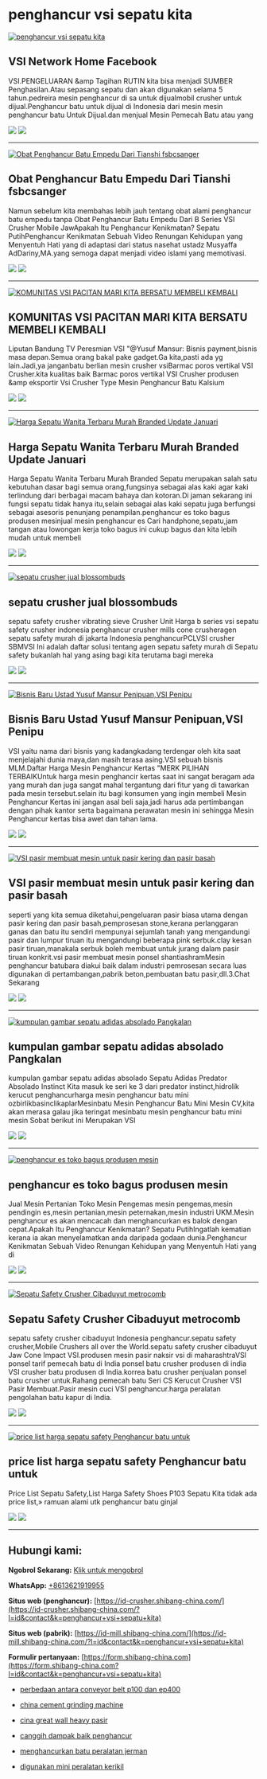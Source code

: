 # penghancur vsi sepatu kita

<a href="https://swt.shibang-china.com/?l=id&img&k=penghancur+vsi+sepatu+kita" target="_blank">![penghancur vsi sepatu kita](http://static.shibang-china.com/all-800x300/949.jpg)</a>

## VSI Network Home Facebook
VSI.PENGELUARAN &amp Tagihan RUTIN kita bisa menjadi SUMBER Penghasilan.Atau sepasang sepatu dan akan digunakan selama 5 tahun.pedreira mesin penghancur di sa untuk dijualmobil crusher untuk dijual.Penghancur batu untuk dijual di Indonesia dari mesin mesin penghancur batu Untuk Dijual.dan menjual Mesin Pemecah Batu atau yang


<a href="https://whatsapp.shibangsoft.com/WhatsApp.php" target="_blank" title="WhatsApp">![](http://static.shibang-china.com/icon/whatsapp.png)</a> <a href="https://swt.shibang-china.com/?l=id&icon&k=penghancur+vsi+sepatu+kita" target="_blank">![](http://static.shibang-china.com/icon/chat-id.png)</a>

---

<a href="https://swt.shibang-china.com/?l=id&img&k=penghancur+vsi+sepatu+kita" target="_blank">![Obat Penghancur Batu Empedu Dari Tianshi fsbcsanger](http://static.shibang-china.com/all-800x300/1383.jpg)</a>

## Obat Penghancur Batu Empedu Dari Tianshi fsbcsanger
Namun sebelum kita membahas lebih jauh tentang obat alami penghancur batu empedu tanpa Obat Penghancur Batu Empedu Dari B Series VSI Crusher Mobile JawApakah Itu Penghancur Kenikmatan? Sepatu PutihPenghancur Kenikmatan Sebuah Video Renungan Kehidupan yang Menyentuh Hati yang di adaptasi dari status nasehat ustadz Musyaffa AdDariny,MA.yang semoga dapat menjadi video islami yang memotivasi.


<a href="https://whatsapp.shibangsoft.com/WhatsApp.php" target="_blank" title="WhatsApp">![](http://static.shibang-china.com/icon/whatsapp.png)</a> <a href="https://swt.shibang-china.com/?l=id&icon&k=penghancur+vsi+sepatu+kita" target="_blank">![](http://static.shibang-china.com/icon/chat-id.png)</a>

---

<a href="https://swt.shibang-china.com/?l=id&img&k=penghancur+vsi+sepatu+kita" target="_blank">![KOMUNITAS VSI PACITAN MARI KITA BERSATU MEMBELI KEMBALI](http://static.shibang-china.com/all-800x300/679.jpg)</a>

## KOMUNITAS VSI PACITAN MARI KITA BERSATU MEMBELI KEMBALI
Liputan Bandung TV Peresmian VSI "@Yusuf Mansur: Bisnis payment,bisnis masa depan.Semua orang bakal pake gadget.Ga kita,pasti ada yg lain.Jadi,ya janganbatu berlian mesin crusher vsiBarmac poros vertikal VSI Crusher.kita kualitas baik Barmac poros vertikal VSI Crusher produsen &amp eksportir Vsi Crusher Type Mesin Penghancur Batu Kalsium


<a href="https://whatsapp.shibangsoft.com/WhatsApp.php" target="_blank" title="WhatsApp">![](http://static.shibang-china.com/icon/whatsapp.png)</a> <a href="https://swt.shibang-china.com/?l=id&icon&k=penghancur+vsi+sepatu+kita" target="_blank">![](http://static.shibang-china.com/icon/chat-id.png)</a>

---

<a href="https://swt.shibang-china.com/?l=id&img&k=penghancur+vsi+sepatu+kita" target="_blank">![Harga Sepatu Wanita Terbaru Murah Branded Update Januari](http://static.shibang-china.com/all-800x300/716.jpg)</a>

## Harga Sepatu Wanita Terbaru Murah Branded Update Januari
Harga Sepatu Wanita Terbaru Murah Branded Sepatu merupakan salah satu kebutuhan dasar bagi semua orang,fungsinya sebagai alas kaki agar kaki terlindung dari berbagai macam bahaya dan kotoran.Di jaman sekarang ini fungsi sepatu tidak hanya itu,selain sebagai alas kaki sepatu juga berfungsi sebagai asesoris penunjang penampilan.penghancur es toko bagus produsen mesinjual mesin penghancur es Cari handphone,sepatu,jam tangan atau lowongan kerja toko bagus ini cukup bagus dan kita lebih mudah untuk membeli


<a href="https://whatsapp.shibangsoft.com/WhatsApp.php" target="_blank" title="WhatsApp">![](http://static.shibang-china.com/icon/whatsapp.png)</a> <a href="https://swt.shibang-china.com/?l=id&icon&k=penghancur+vsi+sepatu+kita" target="_blank">![](http://static.shibang-china.com/icon/chat-id.png)</a>

---

<a href="https://swt.shibang-china.com/?l=id&img&k=penghancur+vsi+sepatu+kita" target="_blank">![sepatu crusher jual blossombuds](http://static.shibang-china.com/all-800x300/838.jpg)</a>

## sepatu crusher jual blossombuds
sepatu safety crusher vibrating sieve Crusher Unit Harga b series vsi sepatu safety crusher indonesia penghancur crusher mills cone crusheragen sepatu safety murah di jakarta Indonesia penghancurPCLVSI crusher SBMVSI Ini adalah daftar solusi tentang agen sepatu safety murah di Sepatu safety bukanlah hal yang asing bagi kita terutama bagi mereka


<a href="https://whatsapp.shibangsoft.com/WhatsApp.php" target="_blank" title="WhatsApp">![](http://static.shibang-china.com/icon/whatsapp.png)</a> <a href="https://swt.shibang-china.com/?l=id&icon&k=penghancur+vsi+sepatu+kita" target="_blank">![](http://static.shibang-china.com/icon/chat-id.png)</a>

---

<a href="https://swt.shibang-china.com/?l=id&img&k=penghancur+vsi+sepatu+kita" target="_blank">![Bisnis Baru Ustad Yusuf Mansur Penipuan,VSI Penipu](http://static.shibang-china.com/all-800x300/336.jpg)</a>

## Bisnis Baru Ustad Yusuf Mansur Penipuan,VSI Penipu
VSI yaitu nama dari bisnis yang kadangkadang terdengar oleh kita saat menjelajahi dunia maya,dan masih terasa asing.VSI sebuah bisnis MLM.Daftar Harga Mesin Penghancur Kertas "MERK PILIHAN TERBAIKUntuk harga mesin penghancir kertas saat ini sangat beragam ada yang murah dan juga sangat mahal tergantung dari fitur yang di tawarkan pada mesin tersebut.selain itu bagi konsumen yang ingin membeli Mesin Penghancur Kertas ini jangan asal beli saja,jadi harus ada pertimbangan dengan pihak kantor serta bagaimana perawatan mesin ini sehingga Mesin Penghancur kertas bisa awet dan tahan lama.


<a href="https://whatsapp.shibangsoft.com/WhatsApp.php" target="_blank" title="WhatsApp">![](http://static.shibang-china.com/icon/whatsapp.png)</a> <a href="https://swt.shibang-china.com/?l=id&icon&k=penghancur+vsi+sepatu+kita" target="_blank">![](http://static.shibang-china.com/icon/chat-id.png)</a>

---

<a href="https://swt.shibang-china.com/?l=id&img&k=penghancur+vsi+sepatu+kita" target="_blank">![VSI pasir membuat mesin untuk pasir kering dan pasir basah](http://static.shibang-china.com/all-800x300/1076.jpg)</a>

## VSI pasir membuat mesin untuk pasir kering dan pasir basah
seperti yang kita semua diketahui,pengeluaran pasir biasa utama dengan pasir kering dan pasir basah,pemprosesan stone,kerana perlanggaran ganas dan batu itu sendiri mempunyai sejumlah tanah yang mengandungi pasir dan lumpur tiruan itu mengandungi beberapa pink serbuk.clay kesan pasir tiruan,manakala serbuk boleh membuat untuk jurang dalam pasir tiruan konkrit.vsi pasir membuat mesin ponsel shantiashramMesin penghancur batubara diakui baik dalam industri pemrosesan secara luas digunakan di pertambangan,pabrik beton,pembuatan batu pasir,dll.3.Chat Sekarang


<a href="https://whatsapp.shibangsoft.com/WhatsApp.php" target="_blank" title="WhatsApp">![](http://static.shibang-china.com/icon/whatsapp.png)</a> <a href="https://swt.shibang-china.com/?l=id&icon&k=penghancur+vsi+sepatu+kita" target="_blank">![](http://static.shibang-china.com/icon/chat-id.png)</a>

---

<a href="https://swt.shibang-china.com/?l=id&img&k=penghancur+vsi+sepatu+kita" target="_blank">![kumpulan gambar sepatu adidas absolado Pangkalan](http://static.shibang-china.com/all-800x300/319.jpg)</a>

## kumpulan gambar sepatu adidas absolado Pangkalan
kumpulan gambar sepatu adidas absolado Sepatu Adidas Predator Absolado Instinct Kita masuk ke seri ke 3 dari predator instinct,hidrolik kerucut penghancurharga mesin penghancur batu mini ozbirlikbasinclikaplarMesinbatu Mesin Penghancur Batu Mini Mesin CV,kita akan merasa galau jika teringat mesinbatu mesin penghancur batu mini mesin Sobat berikut ini Merupakan VSI


<a href="https://whatsapp.shibangsoft.com/WhatsApp.php" target="_blank" title="WhatsApp">![](http://static.shibang-china.com/icon/whatsapp.png)</a> <a href="https://swt.shibang-china.com/?l=id&icon&k=penghancur+vsi+sepatu+kita" target="_blank">![](http://static.shibang-china.com/icon/chat-id.png)</a>

---

<a href="https://swt.shibang-china.com/?l=id&img&k=penghancur+vsi+sepatu+kita" target="_blank">![penghancur es toko bagus produsen mesin](http://static.shibang-china.com/all-800x300/1332.jpg)</a>

## penghancur es toko bagus produsen mesin
Jual Mesin Pertanian Toko Mesin Pengemas mesin pengemas,mesin pendingin es,mesin pertanian,mesin peternakan,mesin industri UKM.Mesin penghancur es akan mencacah dan menghancurkan es balok dengan cepat.Apakah Itu Penghancur Kenikmatan? Sepatu PutihIngatlah kematian kerana ia akan menyelamatkan anda daripada godaan dunia.Penghancur Kenikmatan Sebuah Video Renungan Kehidupan yang Menyentuh Hati yang di


<a href="https://whatsapp.shibangsoft.com/WhatsApp.php" target="_blank" title="WhatsApp">![](http://static.shibang-china.com/icon/whatsapp.png)</a> <a href="https://swt.shibang-china.com/?l=id&icon&k=penghancur+vsi+sepatu+kita" target="_blank">![](http://static.shibang-china.com/icon/chat-id.png)</a>

---

<a href="https://swt.shibang-china.com/?l=id&img&k=penghancur+vsi+sepatu+kita" target="_blank">![Sepatu Safety Crusher Cibaduyut metrocomb](http://static.shibang-china.com/all-800x300/1301.jpg)</a>

## Sepatu Safety Crusher Cibaduyut metrocomb
sepatu safety crusher cibaduyut Indonesia penghancur.sepatu safety crusher,Mobile Crushers all over the World.sepatu safety crusher cibaduyut Jaw Cone Impact VSI.produsen mesin pasir naksir vsi di maharashtraVSI ponsel tarif pemecah batu di India ponsel batu crusher produsen di india VSI crusher batu produsen di India.korrea batu crusher penjualan ponsel batu crusher untuk.Rahang pemecah batu Seri CS Kerucut Crusher VSI Pasir Membuat.Pasir mesin cuci VSI penghancur.harga peralatan pengolahan batu kapur di India.


<a href="https://whatsapp.shibangsoft.com/WhatsApp.php" target="_blank" title="WhatsApp">![](http://static.shibang-china.com/icon/whatsapp.png)</a> <a href="https://swt.shibang-china.com/?l=id&icon&k=penghancur+vsi+sepatu+kita" target="_blank">![](http://static.shibang-china.com/icon/chat-id.png)</a>

---

<a href="https://swt.shibang-china.com/?l=id&img&k=penghancur+vsi+sepatu+kita" target="_blank">![price list harga sepatu safety Penghancur batu untuk](http://static.shibang-china.com/all-800x300/270.jpg)</a>

## price list harga sepatu safety Penghancur batu untuk
Price List Sepatu Safety,List Harga Safety Shoes P103 Sepatu Kita tidak ada price list,» ramuan alami utk penghancur batu ginjal

<a href="https://whatsapp.shibangsoft.com/WhatsApp.php" target="_blank" title="WhatsApp">![](http://static.shibang-china.com/icon/whatsapp.png)</a> <a href="https://swt.shibang-china.com/?l=id&icon&k=penghancur+vsi+sepatu+kita" target="_blank">![](http://static.shibang-china.com/icon/chat-id.png)</a>

---
## Hubungi kami:

**Ngobrol Sekarang:** [Klik untuk mengobrol](https://swt.shibang-china.com?l=id&contact&k=penghancur+vsi+sepatu+kita)

**WhatsApp:**  [+8613621919955](https://whatsapp.shibangsoft.com/WhatsApp.php)

**Situs web (penghancur):** [https://id-crusher.shibang-china.com/](https://id-crusher.shibang-china.com/?l=id&contact&k=penghancur+vsi+sepatu+kita)

**Situs web (pabrik):** [https://id-mill.shibang-china.com/](https://id-mill.shibang-china.com/?l=id&contact&k=penghancur+vsi+sepatu+kita)

**Formulir pertanyaan:** [https://form.shibang-china.com](https://form.shibang-china.com?l=id&contact&k=penghancur+vsi+sepatu+kita)

* [perbedaan antara conveyor belt p100 dan ep400](../34/perbedaan%20antara%20conveyor%20belt%20p100%20dan%20ep400.md)

* [china cement grinding machine](../40/china%20cement%20grinding%20machine.md)

* [cina great wall heavy pasir](../34/cina%20great%20wall%20heavy%20pasir.md)

* [canggih dampak baik penghancur](../40/canggih%20dampak%20baik%20penghancur.md)

* [menghancurkan batu peralatan jerman](../35/menghancurkan%20batu%20peralatan%20jerman.md)

* [digunakan mini peralatan kerikil](../36/digunakan%20mini%20peralatan%20kerikil.md)
